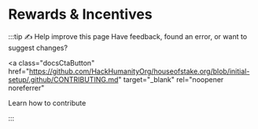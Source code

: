 # Rewards & Incentives

:::tip ✍️ Help improve this page
Have feedback, found an error, or want to suggest changes?

<!-- prettier-ignore-start -->
<a
class="docsCtaButton"
href="https://github.com/HackHumanityOrg/houseofstake.org/blob/initial-setup/.github/CONTRIBUTING.md"
target="_blank"
rel="noopener noreferrer"

>
Learn how to contribute
</a>
<!-- prettier-ignore-end -->

:::
